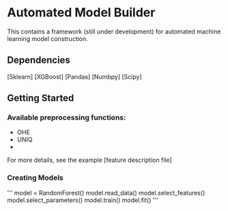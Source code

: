 # Automated Model Builder

This contains a framework (still under development) for automated machine learning model construction.

## Dependencies
[Sklearn]
[XGBoost]
[Pandas]
[Numbpy]
[Scipy]

## Getting Started

### Available preprocessing functions:
* OHE
* UNIQ
* 

For more details, see the example [feature description file]


### Creating Models

'''
model = RandomForest()
model.read_data()
model.select_features()
model.select_parameters()
model.train()
model.fit()
'''
